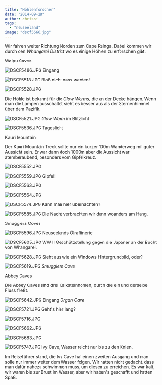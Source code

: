 ```yaml
---
title: "Höhlenforscher"
date: "2014-09-28"
author: chrissi
tags: 
  - "neuseeland"
image: "dscf5666.jpg"
---
```


Wir fahren weiter Richtung Norden zum Cape Reinga. Dabei kommen wir durch den _Whangarei District_ wo es einige Höhlen zu erforschen gibt.

Waipu Caves

![DSCF5486.JPG](images/dscf5486.jpg) Eingang

![DSCF5518.JPG](images/dscf5518.jpg) Bloß nicht nass werden!

![DSCF5528.JPG](images/dscf5528.jpg)

Die Höhle ist bekannt für die _Glow Worms_, die an der Decke hängen. Wenn man die Lampen ausschaltet sieht es besser aus als der Sternenhimmel über dem Pazifik.

![DSCF5521.JPG](images/dscf5521.jpg) _Glow Worm_ im Blitzlicht

![DSCF5536.JPG](images/dscf5536.jpg) Tageslicht

Kauri Mountain

Der Kauri Mountain Treck sollte nur ein kurzer 100m Wanderweg mit guter Aussicht sein. Er war dann doch 1000m aber die Aussicht war atemberaubend, besonders vom Gipfelkreuz.

![DSCF5552.JPG](images/dscf5552.jpg)

![DSCF5559.JPG](images/dscf5559.jpg) Gipfel!

![DSCF5563.JPG](images/dscf5563.jpg)

![DSCF5564.JPG](images/dscf5564.jpg)

![DSCF5574.JPG](images/dscf5574.jpg) Kann man hier übernachten?

![DSCF5585.JPG](images/dscf5585.jpg) Die Nacht verbrachten wir dann woanders am Hang.

Smugglers Coves

![DSCF5596.JPG](images/dscf5596.jpg) Neuseelands Ölraffinerie

![DSCF5605.JPG](images/dscf5605.jpg) WW II Geschützstellung gegen die Japaner an der Bucht von Whangarei.

![DSCF5628.JPG](images/dscf5628.jpg) Sieht aus wie ein Windows Hintergrundbild, oder?

![DSCF5619.JPG](images/dscf5619.jpg) _Smugglers Cove_

Abbey Caves

Die Abbey Caves sind drei Kalksteinhöhlen, durch die ein und derselbe Fluss fließt.

![DSCF5642.JPG](images/dscf5642.jpg) Eingang _Organ Cave_

![DSCF5721.JPG](images/dscf5721.jpg) Geht's hier lang?

![DSCF5716.JPG](images/dscf5716.jpg)

![DSCF5662.JPG](images/dscf5662.jpg)

![DSCF5683.JPG](images/dscf5683.jpg)

![DSCF5747.JPG](images/dscf5747.jpg) Ivy Cave, Wasser reicht nur bis zu den Knien.

Im Reiseführer stand, die Ivy Cave hat einen zweiten Ausgang und man solle nur immer weiter dem Wasser folgen. Wir hatten nicht gedacht, dass man dafür nahezu schwimmen muss, um diesen zu erreichen. Es war kalt, wir waren bis zur Brust im Wasser, aber wir haben's geschafft und hatten Spaß.
